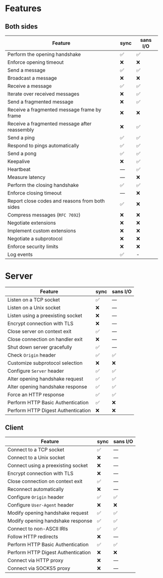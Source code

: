 
# Features

## Both sides

| Feature                                           | sync | sans I/O |
|----------------------------------------------------|------|---------|
| Perform the opening handshake                      | ✅  | ✅       |
| Enforce opening timeout                            | ❌  | ❌       |
| Send a message                                     | ✅  | ✅       |
| Broadcast a message                                | ❌  | ❌       |
| Receive a message                                  | ✅  | ✅       |
| Iterate over received messages                     | ❌  | ✅       |
| Send a fragmented message                          | ❌  | ✅       |
| Receive a fragmented message frame by frame        | ❌  | ❌       |
| Receive a fragmented message after reassembly      | ❌  | ✅       |
| Send a ping                                        | ✅  | ✅       |
| Respond to pings automatically                     | ✅  | ✅       |
| Send a pong                                        | ✅  | ✅       |
| Keepalive                                          | ❌  | ✅       |
| Heartbeat                                          | —   | ✅       |
| Measure latency                                    | —   | ❌       |
| Perform the closing handshake                      | ✅  | ✅       |
| Enforce closing timeout                            | —   | ❌       |
| Report close codes and reasons from both sides     | ✅  | ❌       |   
| Compress messages (`RFC 7692`)                     | ❌  | ❌       |    
| Negotiate extensions                               | ❌  | ❌       |      
| Implement custom extensions                        | ❌  | ❌       |     
| Negotiate a subprotocol                            | ❌  | ❌       |      
| Enforce security limits                            | ❌  | ❌       |  
| Log events                                         | ✅  | -        |  

#  Server   

| Feature                               | sync | sans I/O |
|---------------------------------------|------|----------|
| Listen on a TCP socket                | ✅   | —        |
| Listen on a Unix socket               | ❌   | —        |
| Listen using a preexisting socket     | ❌   | —        |
| Encrypt connection with TLS           | ❌   | —        |
| Close server on context exit          | ✅   | —        |
| Close connection on handler exit      | ❌   | —        |
| Shut down server gracefully           | ✅   | —        |
| Check ``Origin`` header               | ✅   | ✅       |
| Customize subprotocol selection       | ❌   | ❌       |
| Configure ``Server`` header           | ✅   | ✅       |
| Alter opening handshake request       | ✅   | ✅       |
| Alter opening handshake response      | ✅   | ✅       |
| Force an HTTP response                | ✅   | ✅       |
| Perform HTTP Basic Authentication     | ✅   | ❌       |
| Perform HTTP Digest Authentication    | ❌   | ❌       |

## Client


| Feature                                | sync | sans I/O | 
|----------------------------------------|------|----------|
| Connect to a TCP socket                | ✅   | —        |
| Connect to a Unix socket               | ❌   | —        |
| Connect using a preexisting socket     | ❌   | —        |
| Encrypt connection with TLS            | ❌   | —        |
| Close connection on context exit       | ✅   | —        |
| Reconnect automatically                | ❌   | —        |
| Configure ``Origin`` header            | ✅   | ✅       |
| Configure ``User-Agent`` header        | ❌   | ❌       |
| Modify opening handshake request       | ✅   | ✅       |
| Modify opening handshake response      | ✅   | ✅       |
| Connect to non-ASCII IRIs              | ✅   | ✅       |
| Follow HTTP redirects                  | ❌   | —        |
| Perform HTTP Basic Authentication      | ✅   | ✅       |
| Perform HTTP Digest Authentication     | ❌   | ❌       |
| Connect via HTTP proxy                 | ❌   | —        |
| Connect via SOCKS5 proxy               | ❌   | —        |
